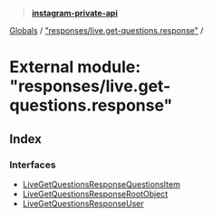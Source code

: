 > **[instagram-private-api](../README.md)**

[Globals](../globals.md) / ["responses/live.get-questions.response"](_responses_live_get_questions_response_.md) /

# External module: "responses/live.get-questions.response"

## Index

### Interfaces

* [LiveGetQuestionsResponseQuestionsItem](../interfaces/_responses_live_get_questions_response_.livegetquestionsresponsequestionsitem.md)
* [LiveGetQuestionsResponseRootObject](../interfaces/_responses_live_get_questions_response_.livegetquestionsresponserootobject.md)
* [LiveGetQuestionsResponseUser](../interfaces/_responses_live_get_questions_response_.livegetquestionsresponseuser.md)